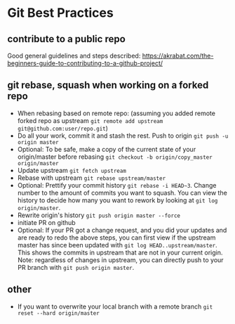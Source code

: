 # Git Best Practices

## contribute to a public repo
Good general guidelines and steps described:
https://akrabat.com/the-beginners-guide-to-contributing-to-a-github-project/

## git rebase, squash when working on a forked repo

* When rebasing based on remote repo: (assuming you added remote forked repo as upstream `git remote add upstream git@github.com:user/repo.git`)
* Do all your work, commit it and stash the rest. Push to origin `git push -u origin master`
* Optional: To be safe, make a copy of the current state of your origin/master before rebasing `git checkout -b origin/copy_master origin/master`
* Update upstream `git fetch upstream`
* Rebase with upstream `git rebase upstream/master`
* Optional: Prettify your commit history `git rebase -i HEAD~3`. Change number to the amount of commits you want to squash. You can view the history to decide how many you want to rework by looking at `git log origin/master`.
* Rewrite origin's history `git push origin master --force` 
* initiate PR on github
* Optional: If your PR got a change request, and you did your updates and are ready to redo the above steps, you can first view if the upstream master has since been updated with `git log HEAD..upstream/master`. This shows the commits in upstream that are not in your current origin. Note: regardless of changes in upstream, you can directly push to your PR branch with `git push origin master`.

## other

* If you want to overwrite your local branch with a remote branch `git reset --hard origin/master`
